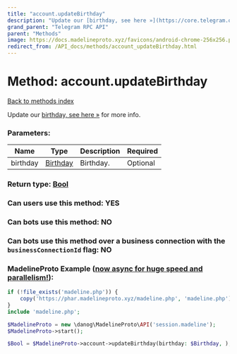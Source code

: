 ```yaml
---
title: "account.updateBirthday"
description: "Update our [birthday, see here »](https://core.telegram.org/api/profile#birthday) for more info."
grand_parent: "Telegram RPC API"
parent: "Methods"
image: https://docs.madelineproto.xyz/favicons/android-chrome-256x256.png
redirect_from: /API_docs/methods/account_updateBirthday.html
---
```

# Method: account.updateBirthday
[Back to methods index](index.html)



Update our [birthday, see here »](https://core.telegram.org/api/profile#birthday) for more info.

### Parameters:

| Name     |    Type       | Description | Required |
|----------|---------------|-------------|----------|
|birthday|[Birthday](/API_docs/types/Birthday.html) | Birthday. | Optional|


### Return type: [Bool](/API_docs/types/Bool.html)

### Can users use this method: **YES**


### Can bots use this method: **NO**


### Can bots use this method over a business connection with the `businessConnectionId` flag: **NO**


### MadelineProto Example ([now async for huge speed and parallelism!](https://docs.madelineproto.xyz/docs/ASYNC.html)):


```php
if (!file_exists('madeline.php')) {
    copy('https://phar.madelineproto.xyz/madeline.php', 'madeline.php');
}
include 'madeline.php';

$MadelineProto = new \danog\MadelineProto\API('session.madeline');
$MadelineProto->start();

$Bool = $MadelineProto->account->updateBirthday(birthday: $Birthday, );
```

